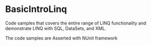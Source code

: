 # BasicIntroLinq
Code samples that covers the entire range of LINQ functionality
and demonstrate LINQ with SQL, DataSets, and XML.

The code samples are Asserted with NUnit framework 



